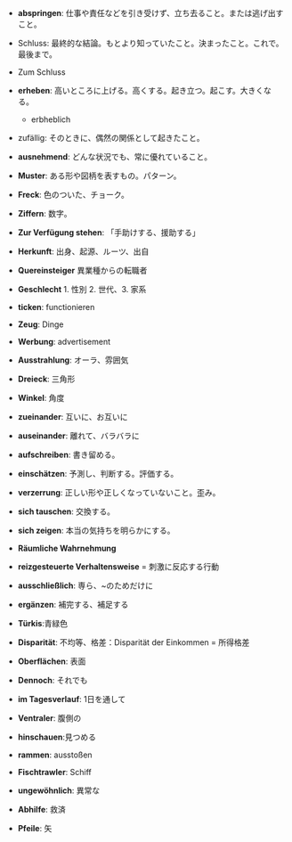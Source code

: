 - **abspringen**: 仕事や責任などを引き受けず、立ち去ること。または逃げ出すこと。
- Schluss: 最終的な結論。もとより知っていたこと。決まったこと。これで。最後まで。
- Zum Schluss
- **erheben**: 高いところに上げる。高くする。起き立つ。起こす。大きくなる。
    * erbheblich
- zufällig: そのときに、偶然の関係として起きたこと。

- **ausnehmend**: どんな状況でも、常に優れていること。
- **Muster**: ある形や図柄を表すもの。パターン。
- **Freck**: 色のついた、チョーク。
* **Ziffern**: 数字。
* **Zur Verfügung stehen**: 「手助けする、援助する」
* **Herkunft**:  出身、起源、ルーツ、出自
* **Quereinsteiger**  異業種からの転職者
* **Geschlecht** 1. 性別 2. 世代、3. 家系
* **ticken**: functionieren
* **Zeug**: Dinge
* **Werbung**: advertisement
* **Ausstrahlung**: オーラ、雰囲気
* **Dreieck**: 三角形
* **Winkel**: 角度
* **zueinander**: 互いに、お互いに
* **auseinander**: 離れて、バラバラに
* **aufschreiben**: 書き留める。

* **einschätzen**: 予測し、判断する。評価する。

* **verzerrung**: 正しい形や正しくなっていないこと。歪み。

* **sich tauschen**: 交換する。

* **sich zeigen**: 本当の気持ちを明らかにする。
* **Räumliche Wahrnehmung**
* **reizgesteuerte Verhaltensweise** = 刺激に反応する行動

* **ausschließlich**: 専ら、~のためだけに
* **ergänzen**: 補完する、補足する

* **Türkis**:青緑色

* **Disparität**:  不均等、格差：Disparität der Einkommen = 所得格差
* **Oberflächen**: 表面
* **Dennoch**: それでも
* **im Tagesverlauf**: 1日を通して

* **Ventraler**: 腹側の

* **hinschauen**:見つめる
* **rammen**: ausstoßen
* **Fischtrawler**: Schiff

* **ungewöhnlich**: 異常な
* **Abhilfe**: 救済
* **Pfeile**:  矢
